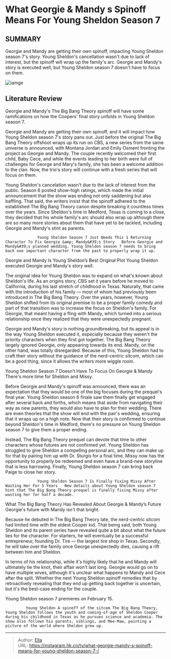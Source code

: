 # What Georgie &amp; Mandy s Spinoff Means For Young Sheldon Season 7 


## SUMMARY 



  Georgie and Mandy are getting their own spinoff, impacting Young Sheldon season 7&#39;s story.   Young Sheldon&#39;s cancellation wasn&#39;t due to lack of interest, but the spinoff will wrap up the family&#39;s arc.   Georgie and Mandy&#39;s story is executed well, but Young Sheldon season 7 doesn&#39;t have to focus on them.  

![iamge](https://static1.srcdn.com/wordpress/wp-content/uploads/wm/2024/01/montana-jordan-and-emily-osment-georgie-mandy-young-sheldon.jpg)

## Literature Review
Georgie and Mandy&#39;s The Big Bang Theory spinoff will have some ramifications on how the Coopers&#39; final story unfolds in Young Sheldon season 7. 




Georgie and Mandy are getting their own spinoff, and it will impact how Young Sheldon season 7&#39;s story pans out. Just before the original The Big Bang Theory offshoot wraps up its run on CBS, a new series from the same universe is announced, with Montana Jordan and Emily Osment fronting the project as Georgie and Mandy. The couple recently welcomed their first child, Baby Cece, and while the events leading to her birth were full of challenges for George and Mary&#39;s family, she has been a welcome addition to the clan. Now, the trio&#39;s story will continue with a fresh series that will focus on them.




Young Sheldon&#39;s cancelation wasn&#39;t due to the lack of interest from the public. Season 6 posted show-high ratings, which made the initial announcement that the show was ending not only saddening but also baffling. That said, the writers insist that the spinoff adhered to the established The Big Bang Theory canon despite breaking it countless times over the years. Since Sheldon&#39;s time in Medford, Texas is coming to a close, they decided that his whole family&#39;s arc should also wrap up although there are so many more stories about them that have yet to be tackled, including Georgie and Mandy&#39;s stint as parents.

                  Young Sheldon Season 7 Just Needs This 1 Returning Character To Fix Georgie &amp; Mandy&#39;s Story   Before Georgie and Mandy&#39;s planned wedding, Young Sheldon season 7 needs to bring back one important character from the past to properly wrap it up.     


 Georgie and Mandy Is Young Sheldon’s Best Original Plot 
Young Sheldon executed Georgie and Mandy&#39;s story well.
         




The original idea for Young Sheldon was to expand on what&#39;s known about Sheldon&#39;s life. As an origins story, CBS set it years before he moved to California, during his last stretch of childhood in Texas. Naturally, that came with the introduction of his family — most of whom had previously been introduced in The Big Bang Theory. Over the years, however, Young Sheldon shifted from its original premise to be a proper family comedy and part of that transition was to increase the focus on Sheldon&#39;s family. For Georgie, that meant having a fling with Mandy, which turned into a serious relationship once they realized that they were unexpectedly pregnant.

Georgie and Mandy&#39;s story is nothing groundbreaking, but its appeal is in the way Young Sheldon executed it, especially because they weren&#39;t the priority characters when they first got together. The Big Bang Theory largely ignored Georgie, only appearing towards its end. Mandy, on the other hand, was totally disregarded. Because of this, Young Sheldon had to craft their story without the guidance of the nerd-centric sitcom, which can be a good thing, since it allows the writers more wiggle room.






 Young Sheldon Season 7 Doesn’t Have To Focus On Georgie &amp; Mandy 
There&#39;s more time for Sheldon and Missy.
          

Before Georgie and Mandy&#39;s spinoff was announced, there was an expectation that they would be one of the big focuses during the prequel&#39;s final year. Young Sheldon season 6 finale saw them finally get engaged after several back and forths, which means that aside from navigating their way as new parents, they would also have to plan for their wedding. There are even theories that the show will end with the pair&#39;s wedding, ensuring that it wraps up on a high note. Now that their story is confirmed to continue beyond Sheldon&#39;s time in Medford, there&#39;s no pressure on Young Sheldon season 7 to give them a proper ending.

Instead, The Big Bang Theory prequel can devote that time to other characters whose futures are not confirmed yet. Young Sheldon has struggled to give Sheldon a compelling personal arc, and they can make up for that by pairing him up with Dr. Sturgis for a final time. Missy now has the opportunity to properly be redeemed and even have a brand-new storyline that is less harrowing. Finally, Young Sheldon season 7 can bring back Paige to close her story.




                  Young Sheldon Season 7 Is Finally Fixing Missy After Wasting Her For 5 Years   New details about Young Sheldon season 7 hint that The Big Bang Theory prequel is finally fixing Missy after wasting her for half a decade.     



 What The Big Bang Theory Has Revealed About Georgie &amp; Mandy’s Future 
Georgie&#39;s future with Mandy isn&#39;t that bright.
          

Because he debuted in The Big Bang Theory late, the nerd-centric sitcom had limited time with the eldest Cooper kid. That being said, both Young Sheldon and its parent series have revealed quite a bit about what the future lies for the character. For starters, he will eventually be a successful entrepreneur, founding Dr. Tire — the largest tire shop in Texas. Secondly, he will take over the family once George unexpectedly dies, causing a rift between him and Sheldon.

In terms of his relationship, while it&#39;s highly likely that he and Mandy will ultimately tie the knot, their affair won&#39;t last long. Georgie would go on to have multiple wives, although it&#39;s unclear what happens to Mandy and Cece after the split. Whether the next Young Sheldon spinoff remedies that by retroactively revealing that they end up getting back together is uncertain, but it&#39;s the best-case ending for the couple.






Young Sheldon season 7 premieres on February 15.




             Young Sheldon A spinoff of the sitcom The Big Bang Theory, Young Sheldon follows the youth and coming-of-age of Sheldon Cooper during his childhood in Texas as he pursues science and academia. The show also follows his parents, siblings, and Mee-Maw, painting a picture of the world where Sheldon grew up.  


---

> Author: [Ella](https://instagram.hk.cn/)  
> URL: https://instagram.hk.cn/tv/what-georgie-mandy-s-spinoff-means-for-young-sheldon-season-7-/  

